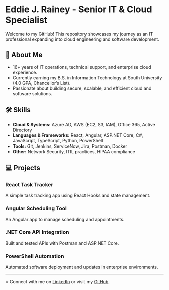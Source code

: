 # Eddie J. Rainey - Senior IT & Cloud Specialist

Welcome to my GitHub! This repository showcases my journey as an IT professional expanding into cloud engineering and software development.

## 🚀 About Me
- 16+ years of IT operations, technical support, and enterprise cloud experience.
- Currently earning my B.S. in Information Technology at South University (4.0 GPA, Chancellor’s List).
- Passionate about building secure, scalable, and efficient cloud and software solutions.

## 🛠️ Skills
- **Cloud & Systems:** Azure AD, AWS (EC2, S3, IAM), Office 365, Active Directory
- **Languages & Frameworks:** React, Angular, ASP.NET Core, C#, JavaScript, TypeScript, Python, PowerShell
- **Tools:** Git, Jenkins, ServiceNow, Jira, Postman, Docker
- **Other:** Network Security, ITIL practices, HIPAA compliance

## 💻 Projects
### React Task Tracker
A simple task tracking app using React Hooks and state management.

### Angular Scheduling Tool
An Angular app to manage scheduling and appointments.

### .NET Core API Integration
Built and tested APIs with Postman and ASP.NET Core.

### PowerShell Automation
Automated software deployment and updates in enterprise environments.

---
⭐️ Connect with me on [LinkedIn](https://www.linkedin.com/in/mrerain313/) or visit my [GitHub](https://github.com/TechErain313).
